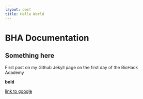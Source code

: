 ```yaml
---
layout: post
title: Hello World
---
```


# BHA Documentation

## Something here

First post on my Github Jekyll page on the first day of the BioHack Academy

**bold**

[link to google](www.google.com)
